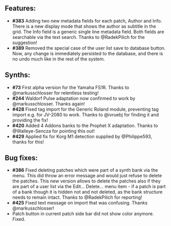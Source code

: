 ## Features:

* **\#383** Adding two new metadata fields for each patch, Author and Info. There is a new display mode that shows the author as
subtitle in the grid. The Info field is a generic single line metadata field. Both fields are searchable via the text search. 
Thanks to @RadekPilich for the suggestion!  
* **\#389** Removed the special case of the user list save to database button. Now, any change is immediately persisted to the database,
and there is no undo much like in the rest of the system.

## Synths:

* **\#73** First alpha version for the Yamaha FS1R. Thanks to @markusschlosser for relentless testing!
* **\#244** Waldorf Pulse adaptation now confirmed to work by @markusschlosser. Thanks again!
* **\#428** Fixed tag import for the Generic Roland module, preventing tag import e.g. for JV-2080 to work. Thanks to @ivruebj for finding it
and providing the fix!
* **\#420** Added 4 Addons banks to the Prophet X adaptation. Thanks to @Walleye-Sencza for pointing this out!
* **\#429** Applied fix for Korg M1 detection supplied by @Philippe593, thanks for this!

## Bug fixes:

* **\#386** Fixed deleting patches which were part of a synth bank via the menu. This did throw an error message and would just refuse
to delete the patches. This new version allows to delete the patches also if they are part of a user list via the Edit... Delete... menu item -
if a patch is part of a bank though it is hidden not and not deleted, as the bank structure needs to remain intact. Thanks to @RadekPilich for reporting!
* **\#425** Fixed text message on import that was confusing. Thanks @markusschlosser!
* Patch button in current patch side bar did not show color anymore. Fixed. 
 
